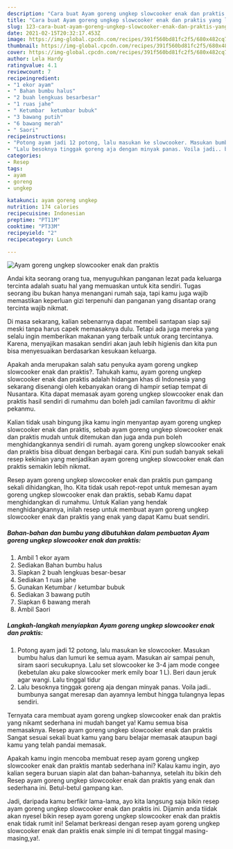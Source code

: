 ```yaml
---
description: "Cara buat Ayam goreng ungkep slowcooker enak dan praktis yang lezat dan Mudah Dibuat"
title: "Cara buat Ayam goreng ungkep slowcooker enak dan praktis yang lezat dan Mudah Dibuat"
slug: 123-cara-buat-ayam-goreng-ungkep-slowcooker-enak-dan-praktis-yang-lezat-dan-mudah-dibuat
date: 2021-02-15T20:32:17.453Z
image: https://img-global.cpcdn.com/recipes/391f560bd81fc2f5/680x482cq70/ayam-goreng-ungkep-slowcooker-enak-dan-praktis-foto-resep-utama.jpg
thumbnail: https://img-global.cpcdn.com/recipes/391f560bd81fc2f5/680x482cq70/ayam-goreng-ungkep-slowcooker-enak-dan-praktis-foto-resep-utama.jpg
cover: https://img-global.cpcdn.com/recipes/391f560bd81fc2f5/680x482cq70/ayam-goreng-ungkep-slowcooker-enak-dan-praktis-foto-resep-utama.jpg
author: Lela Hardy
ratingvalue: 4.1
reviewcount: 7
recipeingredient:
- "1 ekor ayam"
- " Bahan bumbu halus"
- "2 buah lengkuas besarbesar"
- "1 ruas jahe"
- " Ketumbar  ketumbar bubuk"
- "3 bawang putih"
- "6 bawang merah"
- " Saori"
recipeinstructions:
- "Potong ayam jadi 12 potong, lalu masukan ke slowcooker. Masukan bumbu halus dan lumuri ke semua ayam. Masukan air sampai penuh, siram saori secukupnya. Lalu set slowcooker ke 3-4 jam mode congee (kebetulan aku pake slowcooker merk emily boar 1 L). Beri daun jeruk agar wangi. Lalu tinggal tidur"
- "Lalu besoknya tinggak goreng aja dengan minyak panas. Voila jadi.. bumbunya sangat meresap dan ayamnya lembut hingga tulangnya lepas sendiri."
categories:
- Resep
tags:
- ayam
- goreng
- ungkep

katakunci: ayam goreng ungkep 
nutrition: 174 calories
recipecuisine: Indonesian
preptime: "PT11M"
cooktime: "PT33M"
recipeyield: "2"
recipecategory: Lunch

---
```



![Ayam goreng ungkep slowcooker enak dan praktis](https://img-global.cpcdn.com/recipes/391f560bd81fc2f5/680x482cq70/ayam-goreng-ungkep-slowcooker-enak-dan-praktis-foto-resep-utama.jpg)

Andai kita seorang orang tua, menyuguhkan panganan lezat pada keluarga tercinta adalah suatu hal yang memuaskan untuk kita sendiri. Tugas seorang ibu bukan hanya menangani rumah saja, tapi kamu juga wajib memastikan keperluan gizi terpenuhi dan panganan yang disantap orang tercinta wajib nikmat.

Di masa  sekarang, kalian sebenarnya dapat membeli santapan siap saji meski tanpa harus capek memasaknya dulu. Tetapi ada juga mereka yang selalu ingin memberikan makanan yang terbaik untuk orang tercintanya. Karena, menyajikan masakan sendiri akan jauh lebih higienis dan kita pun bisa menyesuaikan berdasarkan kesukaan keluarga. 



Apakah anda merupakan salah satu penyuka ayam goreng ungkep slowcooker enak dan praktis?. Tahukah kamu, ayam goreng ungkep slowcooker enak dan praktis adalah hidangan khas di Indonesia yang sekarang disenangi oleh kebanyakan orang di hampir setiap tempat di Nusantara. Kita dapat memasak ayam goreng ungkep slowcooker enak dan praktis hasil sendiri di rumahmu dan boleh jadi camilan favoritmu di akhir pekanmu.

Kalian tidak usah bingung jika kamu ingin menyantap ayam goreng ungkep slowcooker enak dan praktis, sebab ayam goreng ungkep slowcooker enak dan praktis mudah untuk ditemukan dan juga anda pun boleh menghidangkannya sendiri di rumah. ayam goreng ungkep slowcooker enak dan praktis bisa dibuat dengan berbagai cara. Kini pun sudah banyak sekali resep kekinian yang menjadikan ayam goreng ungkep slowcooker enak dan praktis semakin lebih nikmat.

Resep ayam goreng ungkep slowcooker enak dan praktis pun gampang sekali dihidangkan, lho. Kita tidak usah repot-repot untuk memesan ayam goreng ungkep slowcooker enak dan praktis, sebab Kamu dapat menghidangkan di rumahmu. Untuk Kalian yang hendak menghidangkannya, inilah resep untuk membuat ayam goreng ungkep slowcooker enak dan praktis yang enak yang dapat Kamu buat sendiri.

<!--inarticleads1-->

##### Bahan-bahan dan bumbu yang dibutuhkan dalam pembuatan Ayam goreng ungkep slowcooker enak dan praktis:

1. Ambil 1 ekor ayam
1. Sediakan  Bahan bumbu halus
1. Siapkan 2 buah lengkuas besar-besar
1. Sediakan 1 ruas jahe
1. Gunakan  Ketumbar / ketumbar bubuk
1. Sediakan 3 bawang putih
1. Siapkan 6 bawang merah
1. Ambil  Saori




<!--inarticleads2-->

##### Langkah-langkah menyiapkan Ayam goreng ungkep slowcooker enak dan praktis:

1. Potong ayam jadi 12 potong, lalu masukan ke slowcooker. Masukan bumbu halus dan lumuri ke semua ayam. Masukan air sampai penuh, siram saori secukupnya. Lalu set slowcooker ke 3-4 jam mode congee (kebetulan aku pake slowcooker merk emily boar 1 L). Beri daun jeruk agar wangi. Lalu tinggal tidur
1. Lalu besoknya tinggak goreng aja dengan minyak panas. Voila jadi.. bumbunya sangat meresap dan ayamnya lembut hingga tulangnya lepas sendiri.




Ternyata cara membuat ayam goreng ungkep slowcooker enak dan praktis yang nikamt sederhana ini mudah banget ya! Kamu semua bisa memasaknya. Resep ayam goreng ungkep slowcooker enak dan praktis Sangat sesuai sekali buat kamu yang baru belajar memasak ataupun bagi kamu yang telah pandai memasak.

Apakah kamu ingin mencoba membuat resep ayam goreng ungkep slowcooker enak dan praktis mantab sederhana ini? Kalau kamu ingin, ayo kalian segera buruan siapin alat dan bahan-bahannya, setelah itu bikin deh Resep ayam goreng ungkep slowcooker enak dan praktis yang enak dan sederhana ini. Betul-betul gampang kan. 

Jadi, daripada kamu berfikir lama-lama, ayo kita langsung saja bikin resep ayam goreng ungkep slowcooker enak dan praktis ini. Dijamin anda tiidak akan nyesel bikin resep ayam goreng ungkep slowcooker enak dan praktis enak tidak rumit ini! Selamat berkreasi dengan resep ayam goreng ungkep slowcooker enak dan praktis enak simple ini di tempat tinggal masing-masing,ya!.

